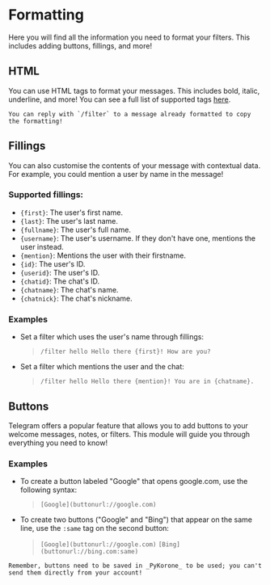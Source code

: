 # Formatting

Here you will find all the information you need to format your filters. This includes adding buttons, fillings, and more!

## HTML

You can use HTML tags to format your messages. This includes bold, italic, underline, and more! You can see a full list of supported tags [here](https://core.telegram.org/api/entities#allowed-entities).

```{tip}
You can reply with `/filter` to a message already formatted to copy the formatting!
```

## Fillings

You can also customise the contents of your message with contextual data. For example, you could mention a user by name in the message!

### Supported fillings:

- `{first}`: The user's first name.
- `{last}`: The user's last name.
- `{fullname}`: The user's full name.
- `{username}`: The user's username. If they don't have one, mentions the user instead.
- `{mention}`: Mentions the user with their firstname.
- `{id}`: The user's ID.
- `{userid}`: The user's ID.
- `{chatid}`: The chat's ID.
- `{chatname}`: The chat's name.
- `{chatnick}`: The chat's nickname.

### Examples

- Set a filter which uses the user's name through fillings:
  > `/filter hello Hello there {first}! How are you?`

- Set a filter which mentions the user and the chat:
  > `/filter hello Hello there {mention}! You are in {chatname}.`

## Buttons

Telegram offers a popular feature that allows you to add buttons to your welcome messages, notes, or filters. This module will guide you through everything you need to know!

### Examples

- To create a button labeled "Google" that opens google.com, use the following syntax:
  > `[Google](buttonurl://google.com)`

- To create two buttons ("Google" and "Bing") that appear on the same line, use the `:same` tag on the second button:
  > `[Google](buttonurl://google.com)`
  > `[Bing](buttonurl://bing.com:same)`

```{note}
Remember, buttons need to be saved in _PyKorone_ to be used; you can't send them directly from your account!
```
